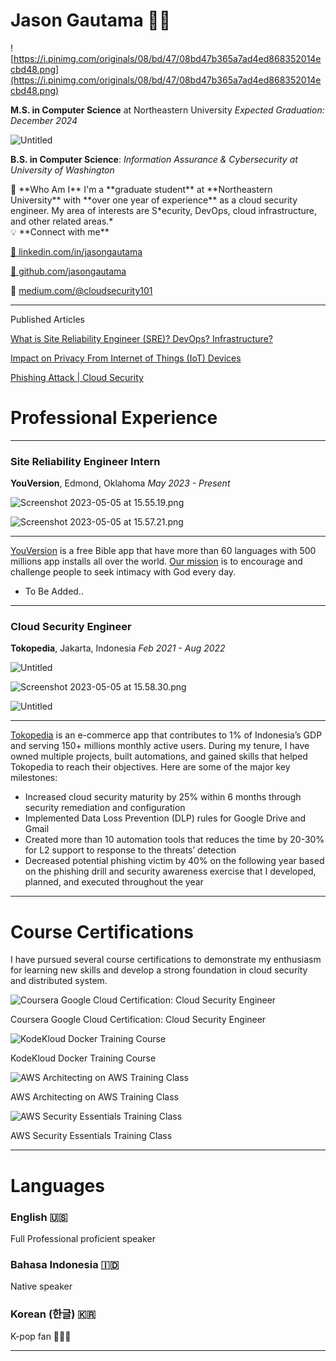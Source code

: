 # Jason Gautama 👨‍💻

![https://i.pinimg.com/originals/08/bd/47/08bd47b365a7ad4ed868352014ecbd48.png](https://i.pinimg.com/originals/08/bd/47/08bd47b365a7ad4ed868352014ecbd48.png)

**M.S. in Computer Science** at Northeastern University
*Expected Graduation: December 2024*

![Untitled](Jason%20Gautama%20%F0%9F%91%A8%E2%80%8D%F0%9F%92%BB%200d44bb3f5ee24eea8b42a1ad7901a8b4/Untitled.png)

**B.S. in Computer Science**: *Information Assurance & Cybersecurity at University of Washington*

<aside>
👋 **Who Am I**
I'm a **graduate student** at **Northeastern University** with **over one year of experience** as a cloud security engineer. My area of interests are S*ecurity, DevOps, cloud infrastructure, and other related areas.*

</aside>

<aside>
💡 **Connect with me**

[🔗 linkedin.com/in/jasongautama](https://www.linkedin.com/in/jasongautama/)

[👾 github.com/jasongautama](https://github.com/jasongautama)

📘 [medium.com/@cloudsecurity101](https://medium.com/@cloudsecurity101)

</aside>

---

Published Articles

[What is Site Reliability Engineer (SRE)? DevOps? Infrastructure?](https://medium.com/@cloudsecurity101/what-is-site-reliability-engineer-sre-devops-infrastructure-e5fdddacfe46)

[Impact on Privacy From Internet of Things (IoT) Devices](https://medium.com/@cloudsecurity101/impact-on-privacy-from-internet-of-things-iot-devices-ca29714a5573)

[Phishing Attack | Cloud Security](https://medium.com/@cloudsecurity101/phishing-attack-cloud-security-64f0da7cab1e)

# Professional Experience

---

### Site Reliability Engineer Intern

**YouVersion**, Edmond, Oklahoma 
*May 2023 - Present*

![Screenshot 2023-05-05 at 15.55.19.png](Jason%20Gautama%20%F0%9F%91%A8%E2%80%8D%F0%9F%92%BB%200d44bb3f5ee24eea8b42a1ad7901a8b4/Screenshot_2023-05-05_at_15.55.19.png)

![Screenshot 2023-05-05 at 15.57.21.png](Jason%20Gautama%20%F0%9F%91%A8%E2%80%8D%F0%9F%92%BB%200d44bb3f5ee24eea8b42a1ad7901a8b4/Screenshot_2023-05-05_at_15.57.21.png)

---

[YouVersion](https://www.bible.com/app) is a free Bible app that have more than 60 languages with 500 millions app installs all over the world. [Our mission](https://www.youversion.com/mission/) is to encourage and challenge people to seek intimacy with God every day.

- To Be Added..

---

### Cloud Security Engineer

**Tokopedia**, Jakarta, Indonesia 
*Feb 2021 - Aug 2022*

![Untitled](Jason%20Gautama%20%F0%9F%91%A8%E2%80%8D%F0%9F%92%BB%200d44bb3f5ee24eea8b42a1ad7901a8b4/Untitled%201.png)

![Screenshot 2023-05-05 at 15.58.30.png](Jason%20Gautama%20%F0%9F%91%A8%E2%80%8D%F0%9F%92%BB%200d44bb3f5ee24eea8b42a1ad7901a8b4/Screenshot_2023-05-05_at_15.58.30.png)

![Untitled](Jason%20Gautama%20%F0%9F%91%A8%E2%80%8D%F0%9F%92%BB%200d44bb3f5ee24eea8b42a1ad7901a8b4/Untitled%202.png)

---

[Tokopedia](https://www.gotocompany.com/en/products/tokopedia) is an e-commerce app that contributes to 1% of Indonesia’s GDP and serving 150+ millions monthly active users. During my tenure, I have owned multiple projects, built automations, and gained skills that helped Tokopedia to reach their objectives. Here are some of the major key milestones:

- Increased cloud security maturity by 25% within 6 months through security remediation and configuration
- Implemented Data Loss Prevention (DLP) rules for Google Drive and Gmail
- Created more than 10 automation tools that reduces the time by 20-30% for L2 support to response to the threats’ detection
- Decreased potential phishing victim by 40% on the following year based on the phishing drill and security awareness exercise that I developed, planned, and executed throughout the year

---

# Course Certifications

I have pursued several course certifications to demonstrate my enthusiasm for learning new skills and develop a strong foundation in cloud security and distributed system.

![Coursera Google Cloud Certification: Cloud Security Engineer](Jason%20Gautama%20%F0%9F%91%A8%E2%80%8D%F0%9F%92%BB%200d44bb3f5ee24eea8b42a1ad7901a8b4/Screenshot_2023-05-05_at_00.31.58.png)

Coursera Google Cloud Certification: Cloud Security Engineer

![KodeKloud Docker Training Course](Jason%20Gautama%20%F0%9F%91%A8%E2%80%8D%F0%9F%92%BB%200d44bb3f5ee24eea8b42a1ad7901a8b4/Screenshot_2023-05-05_at_00.23.12.png)

KodeKloud Docker Training Course

![AWS Architecting on AWS Training Class](Jason%20Gautama%20%F0%9F%91%A8%E2%80%8D%F0%9F%92%BB%200d44bb3f5ee24eea8b42a1ad7901a8b4/Architecting_on_AWS.png)

AWS Architecting on AWS Training Class

![AWS Security Essentials Training Class](Jason%20Gautama%20%F0%9F%91%A8%E2%80%8D%F0%9F%92%BB%200d44bb3f5ee24eea8b42a1ad7901a8b4/Screenshot_2023-05-05_at_15.48.00.png)

AWS Security Essentials Training Class

---

# Languages

### English 🇺🇸

Full Professional proficient speaker

### Bahasa Indonesia 🇮🇩

Native speaker

### Korean (한글) 🇰🇷

K-pop fan 🎤🍿🎥

---